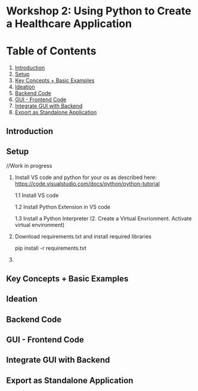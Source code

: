 # Workshop 2: Using Python to Create a Healthcare Application


# Table of Contents
1. [Introduction](#Introduction)
2. [Setup](#Setup)
3. [Key Concepts + Basic Examples](#Key-Concepts-+-Basic-Examples)
4. [Ideation](#Ideation)
5. [Backend Code](#Backend-Code)
6. [GUI - Frontend Code](#GUI---Frontend-Code)
7. [Integrate GUI with Backend](#Integrate-GUI-with-Backend)
8. [Export as Standalone Application](#Export-as-Standalone-Application)

## Introduction

## Setup

//Work in progress

1. Install VS code and python for your os as described here: https://code.visualstudio.com/docs/python/python-tutorial

    1.1 Install VS code
  
    1.2 Install Python Extension in VS code
   
    1.3 Install a Python Interpreter
(2. Create a Virtual Envrionment. Activate virtual environment)
3. Download requirements.txt and install required libraries

      pip install -r requirements.txt
4. 

## Key Concepts + Basic Examples

## Ideation

## Backend Code

## GUI - Frontend Code

## Integrate GUI with Backend

## Export as Standalone Application
